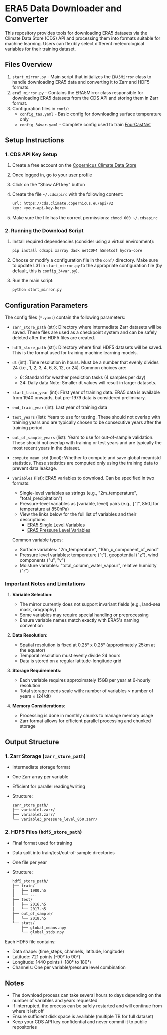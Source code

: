 # ERA5 Data Downloader and Converter

This repository provides tools for downloading ERA5 datasets via the Climate Data Store
(CDS) API and processing them into formats suitable for machine learning. Users can
flexibly select different meteorological variables for their training dataset.

## Files Overview

1. `start_mirror.py` - Main script that initializes the `ERA5Mirror` class to handle
    downloading ERA5 data and converting it to Zarr and HDF5 formats.
2. `era5_mirror.py` - Contains the ERA5Mirror class responsible for downloading ERA5
    datasets from the CDS API and storing them in Zarr format.
3. Configuration files in `conf/`:
   - `config_tas.yaml` - Basic config for downloading surface temperature only
   - `config_34var.yaml` - Complete config used to train
   [FourCastNet](https://arxiv.org/abs/2202.11214)

## Setup Instructions

### 1. CDS API Key Setup

1. Create a free account on the
[Copernicus Climate Data Store](https://cds.climate.copernicus.eu/user/register)
2. Once logged in, go to your [user profile](https://cds.climate.copernicus.eu/user)
3. Click on the "Show API key" button
4. Create the file `~/.cdsapirc` with the following content:

   ```bash
   url: https://cds.climate.copernicus.eu/api/v2
   key: <your-api-key-here>
   ```

5. Make sure the file has the correct permissions: `chmod 600 ~/.cdsapirc`

### 2. Running the Download Script

1. Install required dependencies (consider using a virtual environment):

   ```bash
   pip install cdsapi xarray dask netCDF4 h5netcdf hydra-core
   ```

2. Choose or modify a configuration file in the `conf/` directory. Make sure to
update L31 in `start_mirror.py` to the appropriate configuration file
(by default, this is `config_34var.py`).

3. Run the main script:

   ```bash
   python start_mirror.py
   ```

## Configuration Parameters

The config files (`*.yaml`) contain the following parameters:

- `zarr_store_path` (str): Directory where intermediate Zarr datasets will be saved.
 These files are used as a checkpoint system and can be safely deleted after the
 HDF5 files are created.

- `hdf5_store_path` (str): Directory where final HDF5 datasets will be saved.
  This is the format used for training machine learning models.

- `dt` (int): Time resolution in hours. Must be a number that evenly divides 24
 (i.e., 1, 2, 3, 4, 6, 8, 12, or 24). Common choices are:
  - 6: Standard for weather prediction tasks (4 samples per day)
  - 24: Daily data
  Note: Smaller dt values will result in larger datasets.

- `start_train_year` (int): First year of training data. ERA5 data is available
  from 1940 onwards, but pre-1979 data is considered preliminary.

- `end_train_year` (int): Last year of training data

- `test_years` (list): Years to use for testing. These should not overlap with
  training years and are typically chosen to be consecutive years after the training
  period.

- `out_of_sample_years` (list): Years to use for out-of-sample validation.
  These should not overlap with training or test years and are typically the most
  recent years in the dataset.

- `compute_mean_std` (bool): Whether to compute and save global mean/std statistics.
 These statistics are computed only using the training data to prevent data leakage.

- `variables` (list): ERA5 variables to download. Can be specified in two formats:
  - Single-level variables as strings (e.g., "2m_temperature", "total_precipitation")
  - Pressure-level variables as [variable, level] pairs
    (e.g., ["t", 850] for temperature at 850hPa)
  - View the links below for the full list of variables and their descriptions:
    - [ERA5 Single Level Variables](https://cds.climate.copernicus.eu/datasets/reanalysis-era5-single-levels?tab=overview)
    - [ERA5 Pressure Level Variables](https://cds.climate.copernicus.eu/datasets/reanalysis-era5-pressure-levels?tab=overview)
  
  Common variable types:
  - Surface variables: "2m_temperature", "10m_u_component_of_wind"
  - Pressure level variables: temperature ("t"), geopotential ("z"),
  wind components ("u", "v")
  - Moisture variables: "total_column_water_vapour", relative humidity ("r")

### Important Notes and Limitations

1. **Variable Selection**:
   - The mirror currently does not support invariant fields
    (e.g., land-sea mask, orography)
   - Some variables may require special handling or preprocessing
   - Ensure variable names match exactly with ERA5's naming convention

2. **Data Resolution**:
   - Spatial resolution is fixed at 0.25° x 0.25° (approximately 25km at the equator)
   - Temporal resolution must evenly divide 24 hours
   - Data is stored on a regular latitude-longitude grid

3. **Storage Requirements**:
   - Each variable requires approximately 15GB per year at 6-hourly resolution
   - Total storage needs scale with: number of variables × number of years × (24/dt)

4. **Memory Considerations**:
   - Processing is done in monthly chunks to manage memory usage
   - Zarr format allows for efficient parallel processing and chunked storage

## Output Structure

### 1. Zarr Storage (`zarr_store_path`)

- Intermediate storage format
- One Zarr array per variable
- Efficient for parallel reading/writing
- Structure:

  ```bash
  zarr_store_path/
  ├── variable1.zarr/
  ├── variable2.zarr/
  └── variable3_pressure_level_850.zarr/
  ```

### 2. HDF5 Files (`hdf5_store_path`)

- Final format used for training
- Data split into train/test/out-of-sample directories
- One file per year
- Structure:

  ```bash
  hdf5_store_path/
  ├── train/
  │   ├── 1980.h5
  │   └── ...
  ├── test/
  │   ├── 2016.h5
  │   └── 2017.h5
  ├── out_of_sample/
  │   └── 2018.h5
  └── stats/
      ├── global_means.npy
      └── global_stds.npy
  ```

Each HDF5 file contains:

- Data shape: (time_steps, channels, latitude, longitude)
- Latitude: 721 points (-90° to 90°)
- Longitude: 1440 points (-180° to 180°)
- Channels: One per variable/pressure level combination

## Notes

- The download process can take several hours to days depending on the number of variables
  and years requested
- If interrupted, the process can be safely restarted and will continue from where it
   left off
- Ensure sufficient disk space is available (multiple TB for full dataset)
- Keep your CDS API key confidential and never commit it to public repositories
